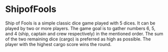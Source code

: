 # ShipofFools
Ship of Fools is a simple classic dice game played with 5 dices. It can be played by two or more players. The game goal is to gather numbers 6,  5, and  4 (ship, captain and crew respectively) in the mentioned order. The sum of the two remaining dice (cargo) is preferred as high as possible. The player with the highest cargo score wins the round.
